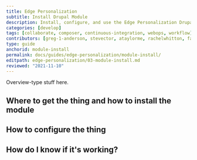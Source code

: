 ```yaml
---
title: Edge Personalization
subtitle: Install Drupal Module
description: Install, configure, and use the Edge Personalization Drupal module.
categories: [develop]
tags: [collaborate, composer, continuous-integration, webops, workflow]
contributors: [greg-1-anderson, stevector, ataylorme, rachelwhitton, fatimask, dgorton]
type: guide
anchorid: module-install
permalink: docs/guides/edge-personalization/module-install/
editpath: edge-personalization/03-module-install.md
reviewed: "2021-11-10"
---
```


Overview-type stuff here.

## Where to get the thing and how to install the module



## How to configure the thing



## How do I know if it's working?
